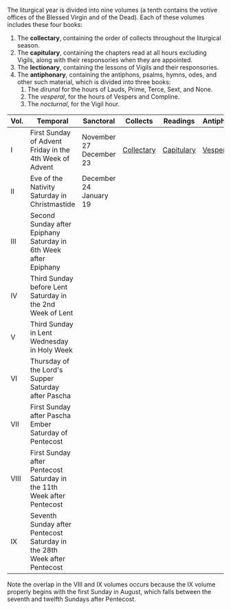 The liturgical year is divided into nine volumes (a tenth contains the votive offices of the Blessed Virgin and of the Dead). Each of these volumes includes these four books:

1. The **collectary**, containing the order of collects throughout the liturgical season.
2. The **capitulary**, containing the chapters read at all hours excluding Vigils, along with their responsories when they are appointed.
3. The **lectionary**, containing the lessons of Vigils and their responsories.
4. The **antiphonary**, containing the antiphons, psalms, hymns, odes, and other such material, which is divided into three books:
	1. The *dirunal* for the hours of Lauds, Prime, Terce, Sext, and None.
	2. The *vesperal*, for the hours of Vespers and Compline.
	3. The *nocturnal*, for the Vigil hour.

| Vol. | Temporal                                                                    | Sanctoral                  | Collects                                                                               | Readings                                                                               | Antiphons                                                                          |
|------|-----------------------------------------------------------------------------|----------------------------|----------------------------------------------------------------------------------------|----------------------------------------------------------------------------------------|------------------------------------------------------------------------------------|
| I    | First Sunday of Advent<br>Friday in the 4th Week of Advent                  | November 27<br>December 23 | [Collectary](https://writedan.github.io/divine-office/docs/vol1-advent-collectary.pdf) | [Capitulary](https://writedan.github.io/divine-office/docs/vol1-advent-capitulary.pdf) | [Vesperal](https://writedan.github.io/divine-office/docs/vol1-advent-vesperal.pdf) |
| II   | Eve of the Nativity<br>Saturday in Christmastide                            | December 24<br>January 19  |                                                                                        |                                                                                        |                                                                                    |
| III  | Second Sunday after Epiphany<br>Saturday in 6th Week after Epiphany         |                            |                                                                                        |                                                                                        |                                                                                    |
| IV   | Third Sunday before Lent<br>Saturday in the 2nd Week of Lent                |                            |                                                                                        |                                                                                        |                                                                                    |
| V    | Third Sunday in Lent<br>Wednesday in Holy Week                              |                            |                                                                                        |                                                                                        |                                                                                    |
| VI   | Thursday of the Lord's Supper<br>Saturday after Pascha                      |                            |                                                                                        |                                                                                        |                                                                                    |
| VII  | First Sunday after Pascha<br>Ember Saturday of Pentecost                    |                            |                                                                                        |                                                                                        |                                                                                    |
| VIII | First Sunday after Pentecost<br>Saturday in the 11th Week after Pentecost   |                            |                                                                                        |                                                                                        |                                                                                    |
| IX   | Seventh Sunday after Pentecost<br>Saturday in the 28th Week after Pentecost |                            |                                                                                        |                                                                                        |                                                                                    |

Note the overlap in the VIII and IX volumes occurs because the IX volume properly begins with the first Sunday in August, which falls between the seventh and twelfth Sundays after Pentecost.